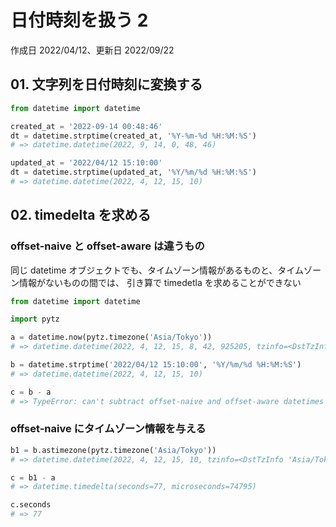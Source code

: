 # 日付時刻を扱う 2

作成日 2022/04/12、更新日 2022/09/22

## 01. 文字列を日付時刻に変換する

```python
from datetime import datetime

created_at = '2022-09-14 00:48:46'
dt = datetime.strptime(created_at, '%Y-%m-%d %H:%M:%S')
# => datetime.datetime(2022, 9, 14, 0, 48, 46)

updated_at = '2022/04/12 15:10:00'
dt = datetime.strptime(updated_at, '%Y/%m/%d %H:%M:%S')
# => datetime.datetime(2022, 4, 12, 15, 10)
```

## 02. timedelta を求める

### offset-naive と offset-aware は違うもの

同じ datetime オブジェクトでも、タイムゾーン情報があるものと、タイムゾーン情報がないものの間では、 引き算で timedetla を求めることができない

```python
from datetime import datetime

import pytz

a = datetime.now(pytz.timezone('Asia/Tokyo'))
# => datetime.datetime(2022, 4, 12, 15, 8, 42, 925205, tzinfo=<DstTzInfo 'Asia/Tokyo' JST+9:00:00 STD>)

b = datetime.strptime('2022/04/12 15:10:00', '%Y/%m/%d %H:%M:%S')
# => datetime.datetime(2022, 4, 12, 15, 10)

c = b - a
# => TypeError: can't subtract offset-naive and offset-aware datetimes
```

### offset-naive にタイムゾーン情報を与える

```python
b1 = b.astimezone(pytz.timezone('Asia/Tokyo'))
# => datetime.datetime(2022, 4, 12, 15, 10, tzinfo=<DstTzInfo 'Asia/Tokyo' JST+9:00:00 STD>)

c = b1 - a
# => datetime.timedelta(seconds=77, microseconds=74795)

c.seconds
# => 77
```
